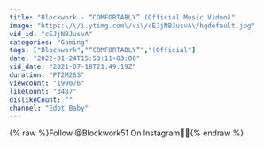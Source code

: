 ```yaml
---
title: "Blockwork - “COMFORTABLY” (Official Music Video)"
image: "https:\/\/i.ytimg.com\/vi\/cEJjNBJusvA\/hqdefault.jpg"
vid_id: "cEJjNBJusvA"
categories: "Gaming"
tags: ["Blockwork","“COMFORTABLY”","(Official"]
date: "2022-01-24T15:53:11+03:00"
vid_date: "2021-07-18T21:49:19Z"
duration: "PT2M26S"
viewcount: "199076"
likeCount: "3487"
dislikeCount: ""
channel: "Edot Baby"
---
```

{% raw %}Follow @Blockwork51 On Instagram🤞🏾{% endraw %}
